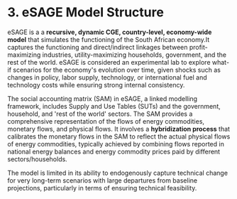 # 3. eSAGE Model Structure

eSAGE is a  a **recursive, dynamic CGE, country-level, economy-wide model** that simulates the functioning of the South African economy.It captures the functioning and direct/indirect linkages between profit-maximizing industries, utility-maximizing households, government, and the rest of the world. eSAGE is considered an experimental lab to explore what-if scenarios for the economy's evolution over time, given shocks such as changes in policy, labor supply, technology, or international fuel and technology costs while ensuring strong internal consistency.

The social accounting matrix (SAM) in eSAGE, a linked modelling framework, includes Supply and Use Tables (SUTs) and the government, household, and 'rest of the world' sectors. The SAM provides a comprehensive representation of the flows of energy commodities, monetary flows, and physical flows. It involves a **hybridization process** that calibrates the monetary flows in the SAM to reflect the actual physical flows of energy commodities, typically achieved by combining flows reported in national energy balances and energy commodity prices paid by different sectors/households.

The model is limited in its ability to endogenously capture technical change for very long-term scenarios with large departures from baseline projections, particularly in terms of ensuring technical feasibility.





